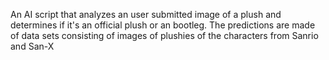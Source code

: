 An AI script that analyzes an user submitted image of a plush and determines if it's an official plush or an bootleg. The predictions are made of data sets consisting of images of plushies of the characters from Sanrio and San-X
